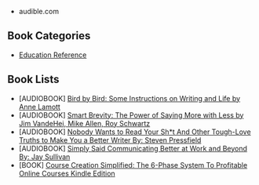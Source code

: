 - audible.com


## Book Categories 
- [Education Reference](https://www.amazon.com/gp/bestsellers/digital-text/157408011/ref=zg_b_bs_157408011_1)


## Book Lists
- [AUDIOBOOK] [Bird by Bird: Some Instructions on Writing and Life by Anne Lamott](https://www.audible.com/pd/Bird-by-Bird-Audiobook/B0BJ48MQ5T?ref_pageloadid=ELA88PVvPiSuqeGi&ref=a_cat_Educa_c4_product_1_4&pf_rd_p=c352221a-9469-4188-bbfe-4dd5cce32223&pf_rd_r=CYF9KMDXN9TPG8E2A74C&pageLoadId=GbbY2XqxIcS62vhk&creativeId=f96a42f6-d65d-454f-b2f9-5abd1c38a6d7)
- [AUDIOBOOK] [Smart Brevity: The Power of Saying More with Less by Jim VandeHei, Mike Allen, Roy Schwartz](https://www.audible.com/pd/Smart-Brevity-Audiobook/B0B5YKDKRJ?ref_pageloadid=ELA88PVvPiSuqeGi&ref=a_cat_Educa_c4_product_1_2&pf_rd_p=c352221a-9469-4188-bbfe-4dd5cce32223&pf_rd_r=CYF9KMDXN9TPG8E2A74C&pageLoadId=GbbY2XqxIcS62vhk&creativeId=f96a42f6-d65d-454f-b2f9-5abd1c38a6d7)
- [AUDIOBOOK] [Nobody Wants to Read Your Sh*t And Other Tough-Love Truths to Make You a Better Writer By: Steven Pressfield](https://www.audible.com/pd/Nobody-Wants-to-Read-Your-Sh-t-Audiobook/B07FXZ25CC?plink=CNt5OiD08llqCikF&ref_pageloadid=GbbY2XqxIcS62vhk&ref=a_pd_Smart-_c5_adblp13nvtcf_1_5&pf_rd_p=845f0c58-78d9-4f96-8a29-dae2be9758f6&pf_rd_r=K7QXDGC84VBS8W771X3R&pageLoadId=fLOqDa4GwwLBVMWZ&creativeId=8a51e45c-298e-47d8-a31b-38eb71e2f293)
- [AUDIOBOOK] [Simply Said Communicating Better at Work and Beyond By: Jay Sullivan](https://www.audible.com/pd/Simply-Said-Audiobook/B06XRN58LM?plink=CNt5OiD08llqCikF&ref_pageloadid=GbbY2XqxIcS62vhk&ref=a_pd_Smart-_c5_adblp13nvtcf_1_1&pf_rd_p=845f0c58-78d9-4f96-8a29-dae2be9758f6&pf_rd_r=K7QXDGC84VBS8W771X3R&pageLoadId=fLOqDa4GwwLBVMWZ&creativeId=8a51e45c-298e-47d8-a31b-38eb71e2f293) 
- [BOOK] [Course Creation Simplified: The 6-Phase System To Profitable Online Courses Kindle Edition](https://www.amazon.com/Course-Creation-Simplified-6-Phase-Profitable-ebook/dp/B0C7H3SYLZ/ref=tmm_kin_swatch_0?_encoding=UTF8&qid=&sr=) 